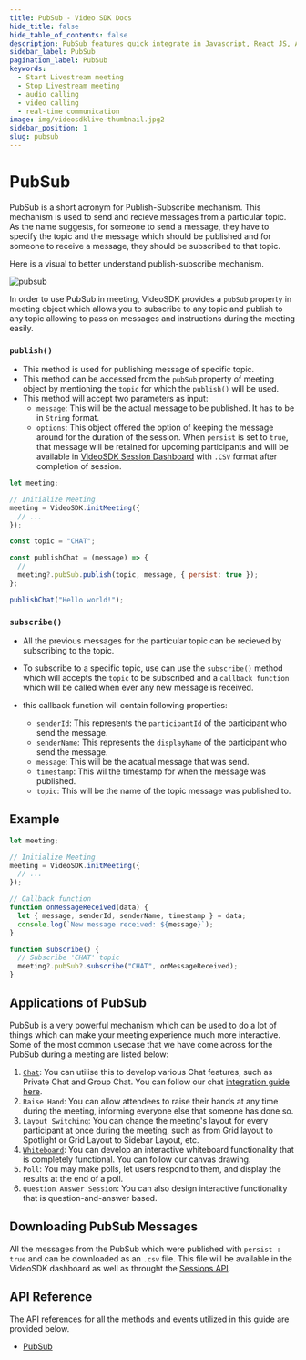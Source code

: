 ```yaml
---
title: PubSub - Video SDK Docs
hide_title: false
hide_table_of_contents: false
description: PubSub features quick integrate in Javascript, React JS, Android, IOS, React Native, Flutter with Video SDK to add live video & audio conferencing to your applications.
sidebar_label: PubSub
pagination_label: PubSub
keywords:
  - Start Livestream meeting
  - Stop Livestream meeting
  - audio calling
  - video calling
  - real-time communication
image: img/videosdklive-thumbnail.jpg2
sidebar_position: 1
slug: pubsub
---
```


# PubSub

PubSub is a short acronym for Publish-Subscribe mechanism. This mechanism is used to send and recieve messages from a particular topic. As the name suggests, for someone to send a message, they have to specify the topic and the message which should be published and for someone to receive a message, they should be subscribed to that topic.

Here is a visual to better understand publish-subscribe mechanism.

![pubsub](/img/pubsub.png)

In order to use PubSub in meeting, VideoSDK provides a `pubSub` property in meeting object which allows you to subscribe to any topic and publish to any topic allowing to pass on messages and instructions during the meeting easily.

### `publish()`

- This method is used for publishing message of specific topic.
- This method can be accessed from the `pubSub` property of meeting object by mentioning the `topic` for which the `publish()` will be used.
- This method will accept two parameters as input:
  - `message`: This will be the actual message to be published. It has to be in `String` format.
  - `options`: This object offered the option of keeping the message around for the duration of the session. When `persist` is set to `true`, that message will be retained for upcoming participants and will be available in [VideoSDK Session Dashboard](https://app.videosdk.live/meetings/sessions) with `.CSV` format after completion of session.

```js
let meeting;

// Initialize Meeting
meeting = VideoSDK.initMeeting({
  // ...
});

const topic = "CHAT";

const publishChat = (message) => {
  //
  meeting?.pubSub.publish(topic, message, { persist: true });
};

publishChat("Hello world!");
```

### `subscribe()`

- All the previous messages for the particular topic can be recieved by subscribing to the topic.

- To subscribe to a specific topic, use can use the `subscribe()` method which will accepts the `topic` to be subscribed and a `callback function` which will be called when ever any new message is received.

- this callback function will contain following properties:
  - `senderId`: This represents the `participantId` of the participant who send the message.
  - `senderName`: This represents the `displayName` of the participant who send the message.
  - `message`: This will be the acatual message that was send.
  - `timestamp`: This wil the timestamp for when the message was published.
  - `topic`: This will be the name of the topic message was published to.

## Example

```js
let meeting;

// Initialize Meeting
meeting = VideoSDK.initMeeting({
  // ...
});

// Callback function
function onMessageReceived(data) {
  let { message, senderId, senderName, timestamp } = data;
  console.log(`New message received: ${message}`);
}

function subscribe() {
  // Subscribe 'CHAT' topic
  meeting?.pubSub?.subscribe("CHAT", onMessageReceived);
}
```

## Applications of PubSub

PubSub is a very powerful mechanism which can be used to do a lot of things which can make your meeting experience much more interactive. Some of the most common usecase that we have come across for the PubSub during a meeting are listed below:

1. [`Chat`](./chat-using-pubsub): You can utilise this to develop various Chat features, such as Private Chat and Group Chat. You can follow our chat [integration guide here](./chat-using-pubsub).
2. `Raise Hand`: You can allow attendees to raise their hands at any time during the meeting, informing everyone else that someone has done so.
3. `Layout Switching`: You can change the meeting's layout for every participant at once during the meeting, such as from Grid layout to Spotlight or Grid Layout to Sidebar Layout, etc.
4. [`Whiteboard`](./canvas-drawing-using-pubsub): You can develop an interactive whiteboard functionality that is completely functional. You can follow our canvas drawing.
5. `Poll`: You may make polls, let users respond to them, and display the results at the end of a poll.
6. `Question Answer Session`: You can also design interactive functionality that is question-and-answer based.

## Downloading PubSub Messages

All the messages from the PubSub which were published with `persist : true` and can be downloaded as an `.csv` file. This file will be available in the VideoSDK dashboard as well as throught the [Sessions API](/api-reference/realtime-communication/fetch-session-using-sessionid).

## API Reference

The API references for all the methods and events utilized in this guide are provided below.

- [PubSub](/javascript/api/sdk-reference/meeting-class/pubsub)
